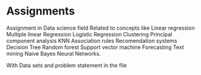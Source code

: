 # Assignments
Assignment in Data science field Related to concepts like 
Linear regression 
Multiple linear Regression
Logistic Regression 
Clustering 
Principal component analysis
KNN 
Association rules
Recomendation systems
Decision Tree
Random forest
Support vector machine
Forecasting 
Text mining 
Naive Bayes 
Neural Networks. 


With Data sets and problem statement in the file
